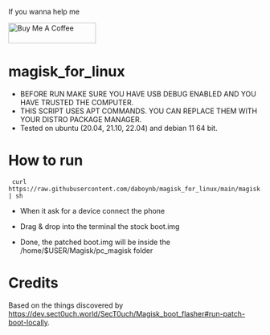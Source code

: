 If you wanna help me

<a href="https://www.buymeacoffee.com/daboynb" target="_blank"><img src="https://cdn.buymeacoffee.com/buttons/default-orange.png" alt="Buy Me A Coffee" height="41" width="174"></a>

# magisk_for_linux

- BEFORE RUN MAKE SURE YOU HAVE USB DEBUG ENABLED AND YOU HAVE TRUSTED THE COMPUTER.
- THIS SCRIPT USES APT COMMANDS. YOU CAN REPLACE THEM WITH YOUR DISTRO PACKAGE MANAGER.
- Tested on ubuntu (20.04, 21.10, 22.04) and debian 11 64 bit.

# How to  run

     curl https://raw.githubusercontent.com/daboynb/magisk_for_linux/main/magisk.sh | sh

  - When it ask for a device connect the phone

  - Drag & drop into the terminal the stock boot.img

  - Done, the patched boot.img will be inside the /home/$USER/Magisk/pc_magisk folder

# Credits 

Based on the things discovered by https://dev.sect0uch.world/SecT0uch/Magisk_boot_flasher#run-patch-boot-locally.
